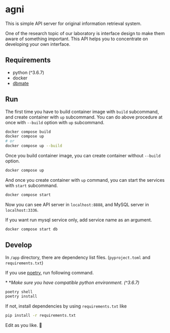# agni

This is simple API server for original information retrieval system.

One of the research topic of our laboratory is interface design to make them aware of something important.
This API helps you to concentrate on developing your own interface.

## Requirements

- python (^3.6.7)
- docker
- [dbmate](https://github.com/amacneil/dbmate)

## Run

The first time you have to build container image with `build` subcommand, and create container with `up` subcommand.
You can do above procedure at once with `--build` option with `up` subcommand.

```sh
docker compose build
docker compose up
# or
docker compose up --build
```

Once you build container image, you can create container without `--build` option.

```sh
docker compose up
```

And once you create container with `up` command, you can start the services with `start` subcommand.

```sh
docker compose start
```

Now you can see API server in `localhost:8888`, and MySQL server in `localhost:3336`.

If you want run mysql service only, add service name as an argument.

```sh
docker compose start db
```


## Develop

In `/app` directory, there are dependency list files. (`pyproject.toml` and `requirements.txt`)

If you use [poetry](https://python-poetry.org/), run following command.

\* **Make sure you have compatible python environment. (^*3.6.7)**

```sh
poetry shell
poetry install
```

If not, install dependencies by using `requirements.txt` like

```sh
pip install -r requirements.txt
```

Edit as you like. 🎉
